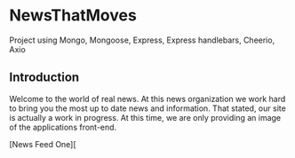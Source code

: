 # NewsThatMoves
Project using Mongo, Mongoose, Express, Express handlebars, Cheerio, Axio

## Introduction
   Welcome to the world of real news. At this news organization we work hard to bring you the most up to date news and information. 
   That stated, our site is actually a work in progress. At this time, we are only providing an image of the applications 
   front-end.
   
   [News Feed One][
